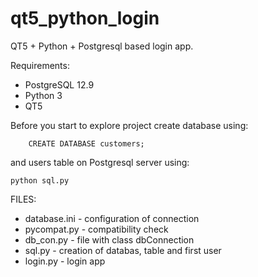 # qt5_python_login

QT5 + Python + Postgresql based login app.

Requirements:
- PostgreSQL 12.9
- Python 3
- QT5

Before you start to explore project create database using:

        CREATE DATABASE customers;

and users table on Postgresql server using:

    python sql.py


FILES:

- database.ini - configuration of connection
- pycompat.py - compatibility check 
- db_con.py - file with class dbConnection
- sql.py - creation of databas, table and first user
- login.py - login app
